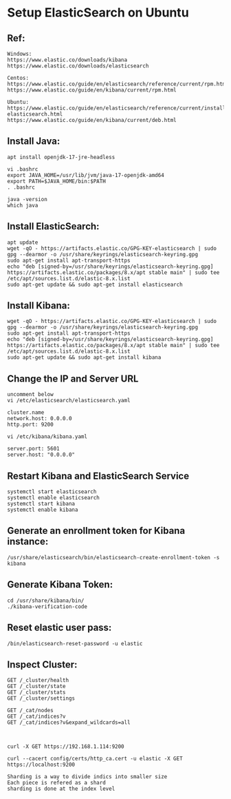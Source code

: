 # Setup ElasticSearch on Ubuntu


## Ref:
	Windows:
	https://www.elastic.co/downloads/kibana
	https://www.elastic.co/downloads/elasticsearch

	Centos:
	https://www.elastic.co/guide/en/elasticsearch/reference/current/rpm.html 
	https://www.elastic.co/guide/en/kibana/current/rpm.html

	Ubuntu:
	https://www.elastic.co/guide/en/elasticsearch/reference/current/install-elasticsearch.html
	https://www.elastic.co/guide/en/kibana/current/deb.html
	
## Install Java:

	apt install openjdk-17-jre-headless

	vi .bashrc
	export JAVA_HOME=/usr/lib/jvm/java-17-openjdk-amd64
	export PATH=$JAVA_HOME/bin:$PATH
	. .bashrc

	java -version
	which java


## Install ElasticSearch:


	apt update
	wget -qO - https://artifacts.elastic.co/GPG-KEY-elasticsearch | sudo gpg --dearmor -o /usr/share/keyrings/elasticsearch-keyring.gpg
	sudo apt-get install apt-transport-https
	echo "deb [signed-by=/usr/share/keyrings/elasticsearch-keyring.gpg] https://artifacts.elastic.co/packages/8.x/apt stable main" | sudo tee /etc/apt/sources.list.d/elastic-8.x.list
	sudo apt-get update && sudo apt-get install elasticsearch

## Install Kibana:


	wget -qO - https://artifacts.elastic.co/GPG-KEY-elasticsearch | sudo gpg --dearmor -o /usr/share/keyrings/elasticsearch-keyring.gpg
	sudo apt-get install apt-transport-https
	echo "deb [signed-by=/usr/share/keyrings/elasticsearch-keyring.gpg] https://artifacts.elastic.co/packages/8.x/apt stable main" | sudo tee /etc/apt/sources.list.d/elastic-8.x.list
	sudo apt-get update && sudo apt-get install kibana

## Change the IP and Server URL

	uncomment below
	vi /etc/elasticsearch/elasticsearch.yaml
	
	cluster.name
	network.host: 0.0.0.0
	http.port: 9200 
	
	vi /etc/kibana/kibana.yaml
	
	server.port: 5601
	server.host: "0.0.0.0"

## Restart Kibana and ElasticSearch Service

	systemctl start elasticsearch
	systemctl enable elasticsearch
	systemctl start kibana
	systemctl enable kibana
	
	
## Generate an enrollment token for Kibana instance:

	/usr/share/elasticsearch/bin/elasticsearch-create-enrollment-token -s kibana

## Generate Kibana Token:

	cd /usr/share/kibana/bin/
	./kibana-verification-code



## Reset elastic user pass:


	/bin/elasticsearch-reset-password -u elastic
	
## Inspect Cluster:


	GET /_cluster/health
	GET /_cluster/state
	GET /_cluster/stats
	GET /_cluster/settings

	GET /_cat/nodes
	GET /_cat/indices?v
	GET /_cat/indices?v&expand_wildcards=all



	curl -X GET https://192.168.1.114:9200

	curl --cacert config/certs/http_ca.cert -u elastic -X GET https://localhost:9200

	Sharding is a way to divide indics into smaller size
	Each piece is refered as a shard
	sharding is done at the index level